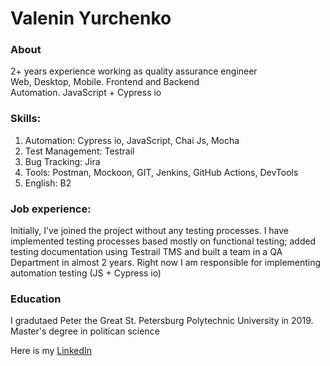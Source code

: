 # Valenin Yurchenko

### About
2+ years experience working as quality assurance engineer  
Web, Desktop, Mobile. Frontend and Backend  
Automation. JavaScript + Cypress io  

### Skills:
1. Automation: Cypress io, JavaScript, Chai Js, Mocha
2. Test Management: Testrail
3. Bug Tracking: Jira
4. Tools: Postman, Mockoon, GIT, Jenkins, GitHub Actions, DevTools
5. English: B2 

### Job experience: 
Initially, I’ve joined the project without any testing processes.
I have implemented testing processes based mostly on functional testing; added testing documentation using Testrail TMS and built a team in a QA Department in almost 2 years. 
Right now I am responsible for implementing automation testing (JS + Cypress io)

### Education
I gradutaed Peter the Great St. Petersburg Polytechnic University in 2019.  
Master's degree in politican science

Here is my [LinkedIn](https://www.linkedin.com/in/valentin-yurchenko-215754259/)
